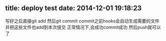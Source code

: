 title: deploy test
date: 2014-12-01 19:18:23
---
写好之后直接git add
然后git commit
commit之前hooks会自动生成需要的文件并把这些文件也add到本次提交
正常情况下,会成功commit成功
然后push就可以了
